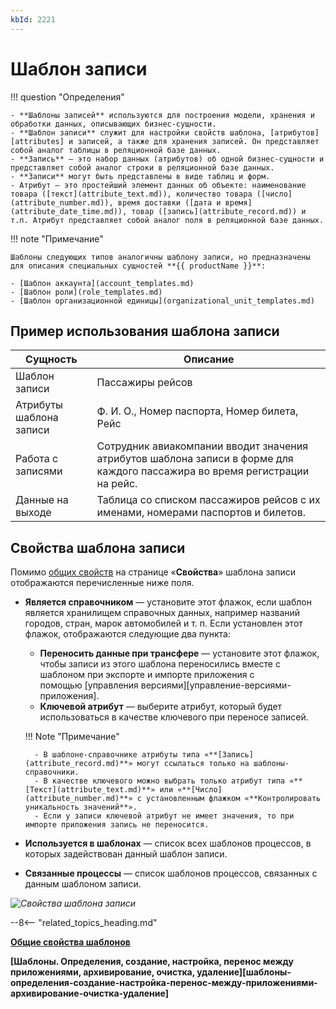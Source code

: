 ```yaml
---
kbId: 2221
---
```


# Шаблон записи

!!! question "Определения"

    - **Шаблоны записей** используются для построения модели, хранения и обработки данных, описывающих бизнес-сущности.
    - **Шаблон записи** служит для настройки свойств шаблона, [атрибутов][attributes] и записей, а также для хранения записей. Он представляет собой аналог таблицы в реляционной базе данных.
    - **Запись** — это набор данных (атрибутов) об одной бизнес-сущности и представляет собой аналог строки в реляционной базе данных. 
    - **Записи** могут быть представлены в виде таблиц и форм.
    - Атрибут — это простейший элемент данных об объекте: наименование товара ([текст](attribute_text.md)), количество товара ([число](attribute_number.md)), время доставки ([дата и время](attribute_date_time.md)), товар ([запись](attribute_record.md)) и т.п. Атрибут представляет собой аналог поля в реляционной базе данных.

!!! note "Примечание"

    Шаблоны следующих типов аналогичны шаблону записи, но предназначены для описания специальных сущностей **{{ productName }}**:

    - [Шаблон аккаунта](account_templates.md)
    - [Шаблон роли](role_templates.md)
    - [Шаблон организационной единицы](organizational_unit_templates.md)

## Пример использования шаблона записи

|Сущность|Описание|
|---|---|
|Шаблон записи|Пассажиры рейсов|
|Атрибуты шаблона записи|Ф. И. О., Номер паспорта, Номер билета, Рейс|
|Работа с записями|Сотрудник авиакомпании вводит значения атрибутов шаблона записи в форме для каждого пассажира во время регистрации на рейс.|
|Данные на выходе|Таблица со списком пассажиров рейсов с их именами, номерами паспортов и билетов.|

## Свойства шаблона записи

Помимо [общих свойств](template_common_properties.md) на странице «**Свойства**» шаблона записи отображаются перечисленные ниже поля.

- **Является справочником** — установите этот флажок, если шаблон является хранилищем справочных данных, например названий городов, стран, марок автомобилей и т. п. Если установлен этот флажок, отображаются следующие два пункта:
    - **Переносить данные при трансфере** — установите этот флажок, чтобы записи из этого шаблона переносились вместе с шаблоном при экспорте и импорте приложения с помощью [управления версиями][управление-версиями-приложения].
    - **Ключевой атрибут** — выберите атрибут, который будет использоваться в качестве ключевого при переносе записей.

    !!! Note "Примечание"

        - В шаблоне-справочнике атрибуты типа «**[Запись](attribute_record.md)**» могут ссылаться только на шаблоны-справочники.
        - В качестве ключевого можно выбрать только атрибут типа «**[Текст](attribute_text.md)**» или «**[Число](attribute_number.md)**» с установленным флажком «**Контролировать уникальность значений**».
        - Если у записи ключевой атрибут не имеет значения, то при импорте приложения запись не переносится.

- **Используется в шаблонах** — список всех шаблонов процессов, в которых задействован данный шаблон записи.
- **Связанные процессы** — список шаблонов процессов, связанных с данным шаблоном записи.

_![Свойства шаблона записи](record_templates_properties.png)_

--8<-- "related_topics_heading.md"

**[Общие свойства шаблонов](template_common_properties.md)**

**[Шаблоны. Определения, создание, настройка, перенос между приложениями, архивирование, очистка, удаление][шаблоны-определения-создание-настройка-перенос-между-приложениями-архивирование-очистка-удаление]**

